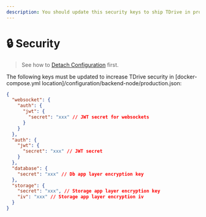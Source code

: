 ```yaml
---
description: You should update this security keys to ship TDrive in production.
---
```


# 🔒 Security

> See how to [Detach Configuration](./) first.

The following keys must be updated to increase TDrive security in [docker-compose.yml location]/configuration/backend-node/production.json:

```json
{
  "websocket": {
    "auth": {
      "jwt": {
        "secret": "xxx" // JWT secret for websockets
      }
    }
  },
  "auth": {
    "jwt": {
      "secret": "xxx" // JWT secret
    }
  },
  "database": {
    "secret": "xxx" // Db app layer encryption key
  },
  "storage": {
    "secret": "xxx", // Storage app layer encryption key
    "iv": "xxx" // Storage app layer encryption iv
  }
}
```

